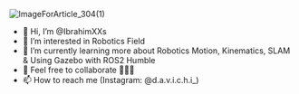 
![ImageForArticle_304(1)](https://github.com/IbrahimXXs/IbrahimXXs/assets/146712453/d1a3d5ef-cf05-4d5a-a625-6bdb432a9881)


- 👋 Hi, I’m @IbrahimXXs
- 👀 I’m interested in Robotics Field
- 🌱 I’m currently learning more about Robotics Motion, Kinematics, SLAM & Using Gazebo with ROS2 Humble
- 👀 Feel free to collaborate 🖤🖤🖤
- 📫 How to reach me (Instagram: @d.a.v.i.c.h.i_)

<!---
IbrahimXXs/IbrahimXXs is a ✨ special ✨ repository because its `README.md` (this file) appears on your GitHub profile.
You can click the Preview link to take a look at your changes.
--->
